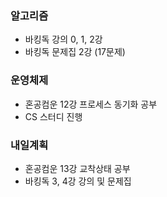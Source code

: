 ### 알고리즘
- 바킹독 강의 0, 1, 2강
- 바킹독 문제집 2강 (17문제)

### 운영체제
- 혼공컴운 12강 프로세스 동기화 공부
- CS 스터디 진행

### 내일계획
- 혼공컴운 13강 교착상태 공부
- 바킹독 3, 4강 강의 및 문제집